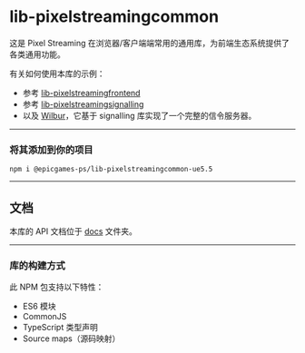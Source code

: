 # lib-pixelstreamingcommon

这是 Pixel Streaming 在浏览器/客户端端常用的通用库，为前端生态系统提供了各类通用功能。

有关如何使用本库的示例：
- 参考 [lib-pixelstreamingfrontend](/Frontend/library)
- 参考 [lib-pixelstreamingsignalling](/Signalling)
- 以及 [Wilbur](/SignallingWebServer)，它基于 signalling 库实现了一个完整的信令服务器。

---

### 将其添加到你的项目
`npm i @epicgames-ps/lib-pixelstreamingcommon-ue5.5`

---

## 文档
本库的 API 文档位于 [docs](docs) 文件夹。

---

### 库的构建方式
此 NPM 包支持以下特性：
- ES6 模块
- CommonJS
- TypeScript 类型声明
- Source maps（源码映射）

